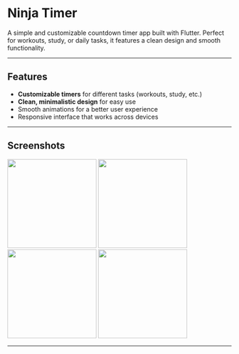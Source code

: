 # Ninja Timer

A simple and customizable countdown timer app built with Flutter. Perfect for workouts, study, or daily tasks, it features a clean design and smooth functionality.

---

## Features

- **Customizable timers** for different tasks (workouts, study, etc.)
- **Clean, minimalistic design** for easy use
- Smooth animations for a better user experience
- Responsive interface that works across devices

---

## Screenshots

<p float="left">
  <img src="https://github.com/user-attachments/assets/7ab10a56-383f-4daf-9f5d-767507af41c5" width="200" />
  <img src="https://github.com/user-attachments/assets/4008a4a9-bfec-42a9-8c48-dc555ec37b7a" width="200" />
  <img src="https://github.com/user-attachments/assets/92c4d0da-8ca9-48d6-90ec-a1e33728b266" width="200" />
  <img src="https://github.com/user-attachments/assets/8d0ded96-f296-4540-8cfc-7d9e59107ea9" width="200" />
</p>

---

